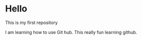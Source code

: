 # Hello
This is my first repository

I am learning how to use Git hub.
This really fun learning github.
